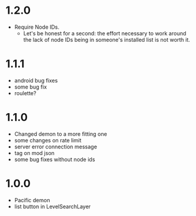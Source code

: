 # 1.2.0
- Require Node IDs.
    - Let's be honest for a second: the effort necessary to work around the lack of node IDs being in someone's installed list is not worth it.
# 1.1.1
- android bug fixes
- some bug fix
- roulette?
# 1.1.0
- Changed demon to a more fitting one
- some changes on rate limit
- server error connection message
- tag on mod json
- some bug fixes without node ids
# 1.0.0
- Pacific demon
- list button in LevelSearchLayer
